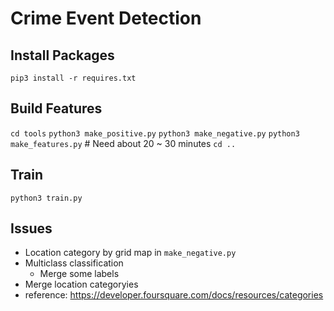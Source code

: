 # Crime Event Detection

## Install Packages

`pip3 install -r requires.txt`

## Build Features

`cd tools`
`python3 make_positive.py`
`python3 make_negative.py`
`python3 make_features.py` # Need about 20 ~ 30 minutes
`cd ..`

## Train

`python3 train.py`

## Issues

- Location category by grid map in `make_negative.py`
- Multiclass classification
  - Merge some labels
- Merge location categoryies
 - reference: https://developer.foursquare.com/docs/resources/categories
